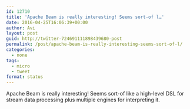 ```yaml
---
id: 12710
title: 'Apache Beam is really interesting! Seems sort-of l…'
date: 2016-04-25T16:06:39+00:00
author: Avi
layout: post
guid: http://twitter-724691111898439680-post
permalink: /post/apache-beam-is-really-interesting-seems-sort-of-l/
categories:
  - none
tags:
  - micro
  - tweet
format: status
---
```

Apache Beam is really interesting! Seems sort-of like a high-level DSL for stream data processing plus multiple engines for interpreting it.
